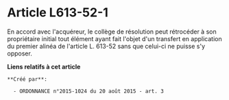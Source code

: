 # Article L613-52-1

En accord avec l'acquéreur, le collège de résolution peut rétrocéder à son propriétaire initial tout élément ayant fait
l'objet d'un transfert en application du premier alinéa de l'article L. 613-52 sans que celui-ci ne puisse s'y opposer.

**Liens relatifs à cet article**

	**Créé par**:

	  - ORDONNANCE n°2015-1024 du 20 août 2015 - art. 3
